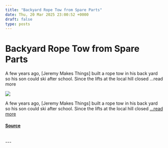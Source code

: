 ```yaml
---
title: "Backyard Rope Tow from Spare Parts"
date: Thu, 20 Mar 2025 23:00:52 +0000
draft: false
type: posts
---
```

# Backyard Rope Tow from Spare Parts





A few years ago, [Jeremy Makes Things] built a rope tow in his back yard so his son could ski after school. Since the lifts at the local hill closed &#8230;read more

![](https://hackaday.com/wp-content/uploads/2025/03/rope-tow-main.png?w=800)

A few years ago, \[Jeremy Makes Things\] built a rope tow in his back yard so his son could ski after school. Since the lifts at the local hill closed […read more](https://hackaday.com/2025/03/20/backyard-rope-tow-from-spare-parts/)

#### [Source](https://hackaday.com/2025/03/20/backyard-rope-tow-from-spare-parts/)

<br/>
---
